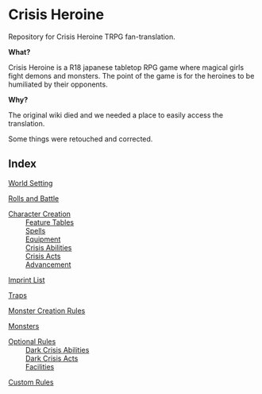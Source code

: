 # Crisis Heroine
Repository for Crisis Heroine TRPG fan-translation.

**What?**

Crisis Heroine is a R18 japanese tabletop RPG game where magical girls fight demons and monsters. The point of the game is for the heroines to be humiliated by their opponents.

**Why?**

The original wiki died and we needed a place to easily access the translation.

Some things were retouched and corrected.

## Index

[World Setting](https://github.com/Atmo26/crisisheroine/blob/master/World%20Setting.md)

[Rolls and Battle](https://github.com/Atmo26/crisisheroine/blob/master/Rolls%20and%20Battle.md)

[Character Creation](https://github.com/Atmo26/crisisheroine/blob/master/Character%20Creation.md)
\
⠀⠀⠀ [Feature Tables](https://github.com/Atmo26/crisisheroine/blob/master/Feature%20Tables.md)
\
⠀⠀⠀ [Spells](https://github.com/Atmo26/crisisheroine/blob/master/Spells.md)
\
⠀⠀⠀ [Equipment](https://github.com/Atmo26/crisisheroine/blob/master/Equipment.md)
\
⠀⠀⠀ [Crisis Abilities](https://github.com/Atmo26/crisisheroine/blob/master/Crisis%20Abilities.md)
\
⠀⠀⠀ [Crisis Acts](https://github.com/Atmo26/crisisheroine/blob/master/Crisis%20Acts.md)
\
⠀⠀⠀ [Advancement](https://github.com/Atmo26/crisisheroine/blob/master/Advancement.md)

[Imprint List](https://github.com/Atmo26/crisisheroine/blob/master/Imprint%20List.md)

[Traps](https://github.com/Atmo26/crisisheroine/blob/master/Traps.md)

[Monster Creation Rules](https://github.com/Atmo26/crisisheroine/blob/master/Monster%20Creation%20Rules.md)

[Monsters](https://github.com/Atmo26/crisisheroine/blob/master/Monsters.md)

[Optional Rules](https://github.com/Atmo26/crisisheroine/blob/master/Optional%20Rules.md)
\
⠀⠀⠀ [Dark Crisis Abilities](https://github.com/Atmo26/crisisheroine/blob/master/Dark%20Crisis%20Abilities.md)
\
⠀⠀⠀ [Dark Crisis Acts](https://github.com/Atmo26/crisisheroine/blob/master/Dark%20Crisis%20Acts.md)
\
⠀⠀⠀ [Facilities](https://github.com/Atmo26/crisisheroine/blob/master/Facilities.md)

[Custom Rules](https://github.com/Atmo26/crisisheroine/blob/master/Custom%20Rules.md)
